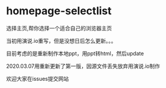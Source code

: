# homepage-selectlist
选择主页,帮你选择一个适合自己的浏览器主页

当初用演说.io重写，但是没想日后怎么更新。。。

目前考虑的是重新制作本地ppt，用ppt转html，然后update

2020.03.07用重新更新了第一版，因源文件丢失放弃用演说.io制作

欢迎大家在issues提交网站
